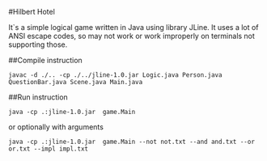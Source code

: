 #Hilbert Hotel

It`s a simple logical game written in Java using library JLine.
It uses a lot of ANSI escape codes, so may not work or work improperly on terminals not supporting those.

##Compile instruction

```
javac -d ./.. -cp ./../jline-1.0.jar Logic.java Person.java QuestionBar.java Scene.java Main.java
```

##Run instruction

```
java -cp .:jline-1.0.jar  game.Main
```

or optionally with arguments

```
java -cp .:jline-1.0.jar  game.Main --not not.txt --and and.txt --or or.txt --impl impl.txt
````
